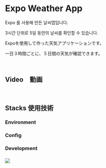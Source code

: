 # Expo Weather App

Expo 를 사용해 만든 날씨앱입니다.

3시간 단위로 5일 동안의 날씨를 확인할 수 있습니다.

Expoを使用して作った天気アプリケーションです。

一日３時間ごとに、５日間の天気が確認できます。

<br/>

## Video　動画



<br/>

## Stacks 使用技術

### Environment

### Config

### Development

### 

<img src="https://img.shields.io/badge/react-20232b?style=for-the-badge&logo=react&logoColor=61DAFB"> 
